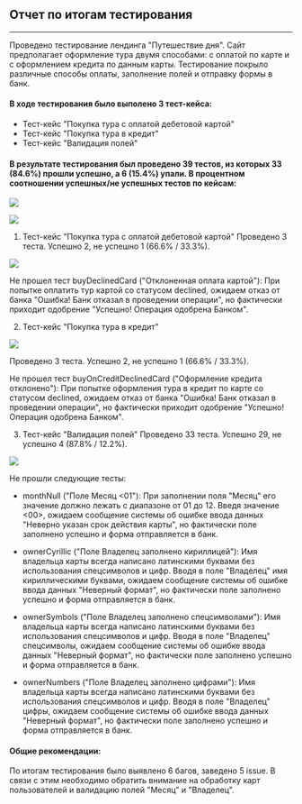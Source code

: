 ## Отчет по итогам тестирования
***
Проведено тестирование лендинга "Путешествие дня". Сайт предполагает оформление тура двумя способами: с оплатой по карте и с оформлением кредита по данным карты. Тестирование покрыло различные способы оплаты, заполнение полей и отправку формы в банк.
#### В ходе тестирования было выполено 3 тест-кейса:
- Тест-кейс "Покупка тура с оплатой дебетовой картой"
- Тест-кейс "Покупка тура в кредит"
- Тест-кейс "Валидация полей"

#### В результате тестирования был проведено 39 тестов, из которых 33 (84.6%) прошли успешно, а 6 (15.4%) упали. В процентном соотношении успешных/не успешных тестов по кейсам:

![](C:/Users/User/Desktop/Allure/Allure2.jpg)

![](C:/Users/User/Desktop/Allure/Allure3.jpg)

1. Тест-кейс "Покупка тура с оплатой дебетовой картой"
Проведено 3 теста. Успешно 2, не успешно 1 (66.6% / 33.3%).

![](C:/Users/User/Desktop/Allure/Allure5.jpg)

Не прошел тест buyDeclinedCard ("Отклоненная оплата картой"): При попытке оплатить тур картой со статусом declined, ожидаем отказ от банка "Ошибка! Банк отказал в проведении операции", но фактически приходит одобрение "Успешно! Операция одобрена Банком".

2. Тест-кейс "Покупка тура в кредит"

![](C:/Users/User/Desktop/Allure/Allure6.jpg)

Проведено 3 теста. Успешно 2, не успешно 1 (66.6% / 33.3%).

Не прошел тест buyOnCreditDeclinedCard ("Оформление кредита отклонено"): При попытке оформления тура в кредит по карте со статусом declined, ожидаем отказ от банка "Ошибка! Банк отказал в проведении операции", но фактически приходит одобрение "Успешно! Операция одобрена Банком".

3. Тест-кейс "Валидация полей"
Проведено 33 теста. Успешно 29, не успешно 4 (87.8% / 12.2%).

![](C:/Users/User/Desktop/Allure/Allure4.jpg)

Не прошли следующие тесты:

- monthNull ("Поле Месяц <01"): При заполнении поля "Месяц" его значение должно лежать с диапазоне от 01 до 12. Введя значение <00>, ожидаем сообщение системы об ошибке ввода данных "Неверно указан срок действия карты", но фактически поле заполнено успешно и форма отправляется в банк. 

- ownerСyrillic ("Поле Владелец заполнено кириллицей"): Имя владельца карты всегда написано латинскими буквами без использования спецсимволов и цифр. Вводя в поле "Владелец" имя кириллическими буквами, ожидаем сообщение системы об ошибке ввода данных "Неверный формат", но фактически поле заполнено успешно и форма отправляется в банк.

- ownerSymbols ("Поле Владелец заполнено спецсимволами"): Имя владельца карты всегда написано латинскими буквами без использования спецсимволов и цифр. Вводя в поле "Владелец" спецсимволы, ожидаем сообщение системы об ошибке ввода данных "Неверный формат", но фактически поле заполнено успешно и форма отправляется в банк.

- ownerNumbers ("Поле Владелец заполнено цифрами"): Имя владельца карты всегда написано латинскими буквами без использования спецсимволов и цифр. Вводя в поле "Владелец" цифры, ожидаем сообщение системы об ошибке ввода данных "Неверный формат", но фактически поле заполнено успешно и форма отправляется в банк.

#### Общие рекомендации:
По итогам тестирования было выявлено 6 багов, заведено 5 issue. В связи с этим необходимо обратить внимание на обработку карт пользователей и валидацию полей "Месяц" и "Владелец".